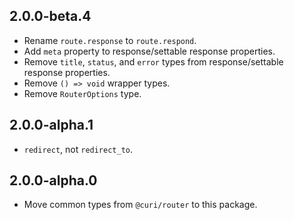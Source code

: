 ## 2.0.0-beta.4

* Rename `route.response` to `route.respond`.
* Add `meta` property to response/settable response properties.
* Remove `title`, `status`, and `error` types from response/settable response properties.
* Remove `() => void` wrapper types.
* Remove `RouterOptions` type.

## 2.0.0-alpha.1

* `redirect`, not `redirect_to`.

## 2.0.0-alpha.0

* Move common types from `@curi/router` to this package.
